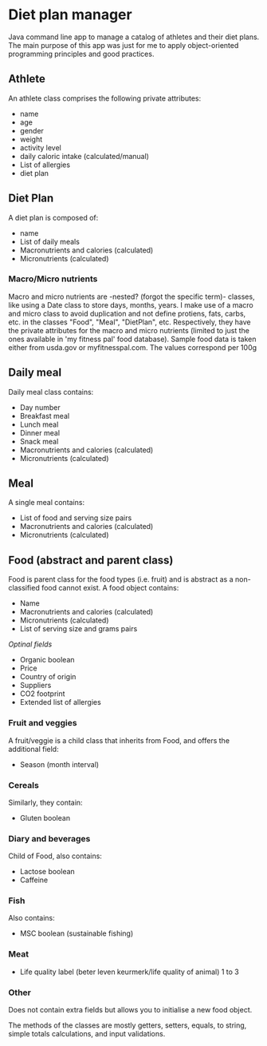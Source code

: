 # Diet plan manager

Java command line app to manage a catalog of athletes and their diet plans. The main purpose of this app was just for me
to apply object-oriented programming principles and good practices.

## Athlete

An athlete class comprises the following private attributes:

* name
* age
* gender
* weight
* activity level
* daily caloric intake (calculated/manual)
* List of allergies
* diet plan

## Diet Plan

A diet plan is composed of:

* name
* List of daily meals
* Macronutrients and calories (calculated)
* Micronutrients (calculated)

### Macro/Micro nutrients

Macro and micro nutrients are -nested? (forgot the specific term)- classes, like using a Date class to store days,
months, years. I make use of a macro and micro class to avoid duplication and not define protiens, fats, carbs, etc. in
the classes "Food", "Meal", "DietPlan", etc. Respectively, they have the private attributes for the macro and
micro nutrients (limited to just the ones available in 'my fitness pal' food database). Sample food data is taken either
from usda.gov or myfitnesspal.com. The values correspond per 100g

## Daily meal

Daily meal class contains:

* Day number
* Breakfast meal
* Lunch meal
* Dinner meal
* Snack meal
* Macronutrients and calories (calculated)
* Micronutrients (calculated)

## Meal

A single meal contains:
* List of food and serving size pairs
* Macronutrients and calories (calculated)
* Micronutrients (calculated)

## Food (abstract and parent class)
Food is parent class for the food types (i.e. fruit) and is abstract as a non-classified food cannot exist.
A food object contains:
* Name
* Macronutrients and calories (calculated)
* Micronutrients (calculated)
* List of serving size and grams pairs

*Optinal fields*

* Organic boolean
* Price
* Country of origin
* Suppliers
* CO2 footprint
* Extended list of allergies

### Fruit and veggies
A fruit/veggie is a child class that inherits from Food, and offers the additional field:
* Season (month interval)

### Cereals
Similarly, they contain:
* Gluten boolean

### Diary and beverages
Child of Food, also contains:
* Lactose boolean
* Caffeine

### Fish
Also contains:
* MSC boolean (sustainable fishing)

### Meat
* Life quality label (beter leven keurmerk/life quality of animal) 1 to 3

### Other
Does not contain extra fields but allows you to initialise a new food object.

The methods of the classes are mostly getters, setters, equals, to string, simple totals calculations, and input validations.


